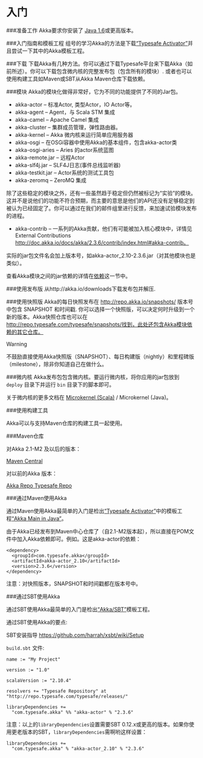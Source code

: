 # 入门

###准备工作
Akka要求你安装了 [Java 1.6](http://www.oracle.com/technetwork/java/javase/downloads/index.html)或更高版本。

###入门指南和模板工程
组号的学习Akka的方法是下载[“Typesafe Activator”](http://www.typesafe.com/platform/getstarted?_ga=1.206427601.315817771.1410711243)并且尝试一下其中的Akka模板工程。

###下载
下载Akka有几种方法。你可以通过下载Typesafe平台来下载Akka（如前所述）。你可以下载包含微内核的完整发布包（包含所有的模块）. 或者也可以使用构建工具如Maven或SBT从Akka Maven仓库下载依赖。


###模块
Akka的模块化做得非常好，它为不同的功能提供了不同的Jar包。

* akka-actor – 标准Actor, 类型Actor，IO Actor等。
* akka-agent – Agent，与 Scala STM 集成
* akka-camel – Apache Camel 集成
* akka-cluster – 集群成员管理，弹性路由器。
* akka-kernel – Akka 微内核来运行简单应用服务器
* akka-osgi – 在OSGi容器中使用Akka的基本组件，包含akka-actor类
* akka-osgi-aries – Aries 的actor系统蓝图
* akka-remote.jar – 远程Actor
* akka-slf4j.jar – SLF4J日志(事件总线监听器)
* akka-testkit.jar – Actor系统的测试工具包
* akka-zeromq – ZeroMQ 集成

除了这些稳定的模块之外，还有一些虽然趋于稳定但仍然被标记为“实验”的模块。这并不是说他们的功能不符合预期，而主要的意思是他们的API还没有足够稳定到被认为已经固定了。你可以通过在我们的邮件组里进行反馈，来加速试验模块发布的进程。

* akka-contrib – 一系列的Akka贡献，他们有可能被加入核心模块中，详情见External Contributions http://doc.akka.io/docs/akka/2.3.6/contrib/index.html#akka-contrib。

实际的jar包文件名会加上版本号，如akka-actor_2.10-2.3.6.jar（对其他模块也是类似）。

查看Akka模块之间的jar依赖的详情在[依赖](http://doc.akka.io/docs/akka/2.3.6/dev/building-akka.html#dependencies)这一节中。


###使用发布版
从http://akka.io/downloads下载发布包并解压.

###使用快照版
Akka的每日快照发布在 http://repo.akka.io/snapshots/ 版本号中包含 SNAPSHOT 和时间戳. 你可以选择一个快照版，可以决定何时升级到一个新的版本。Akka快照仓库也可以在 http://repo.typesafe.com/typesafe/snapshots/找到，此处还包含Akka模块依赖的其它仓库。

<div class="admonition warning">
<p class="first admonition-title">Warning</p>
<p class="last">不鼓励直接使用Akka快照版（SNAPSHOT）、每日构建版（nightly）和里程碑版（milestone），除非你知道自己在做什么。</p>
</div>

###微内核
Akka发布包包含微内核。要运行微内核，将你应用的jar包放到 `deploy` 目录下并运行 `bin` 目录下的脚本即可。

关于微内核的更多文档在 [Microkernel (Scala)](http://www.gtan.com/akka_doc/modules/microkernel.html#microkernel) / Microkernel (Java)。

###使用构建工具

Akka可以与支持Maven仓库的构建工具一起使用。

###Maven仓库

对Akka 2.1-M2 及以后的版本：

[Maven Central](http://repo1.maven.org/maven2/)

对以前的Akka 版本：

[Akka Repo Typesafe Repo](http://repo.akka.io/releases/?_ga=1.215923159.1916581926.1392627894)

###通过Maven使用Akka

通过Maven使用Akka最简单的入门是检出[“Typesafe Activator”](http://www.typesafe.com/platform/getstarted?_ga=1.258920778.1916581926.1392627894)中的模板工程[“Akka Main in Java”](http://www.typesafe.com/activator/template/akka-sample-main-java?_ga=1.258920778.1916581926.1392627894)。

由于Akka已经发布到Maven中心仓库了（自2.1-M2版本起），所以直接在POM文件中加入Akka依赖即可。例如。这是akka-actor的依赖：

	<dependency>
	  <groupId>com.typesafe.akka</groupId>
	  <artifactId>akka-actor_2.10</artifactId>
	  <version>2.3.6</version>
	</dependency>


注意：对快照版本，SNAPSHOT和时间戳都在版本号中。

###通过SBT使用Akka

通过SBT使用Akka最简单的入门是检出[“Akka/SBT”](http://www.typesafe.com/resources/getting-started/typesafe-stack/downloading-installing.html?_ga=1.257948875.1916581926.1392627894#template-projects-for-scala-akka-and-play)模板工程。

通过SBT使用Akka的要点:

SBT安装指导 https://github.com/harrah/xsbt/wiki/Setup

`build.sbt` 文件:

	name := "My Project"
	 
	version := "1.0"
	 
	scalaVersion := "2.10.4"
	 
	resolvers += "Typesafe Repository" at "http://repo.typesafe.com/typesafe/releases/"
	 
	libraryDependencies +=
	  "com.typesafe.akka" %% "akka-actor" % "2.3.6"

注意：以上的`libraryDependencies`设置需要SBT 0.12.x或更高的版本。如果你使用更老版本的SBT，`libraryDependencies`需啊哟这样设置：

	libraryDependencies +=
	  "com.typesafe.akka" % "akka-actor_2.10" % "2.3.6"

















